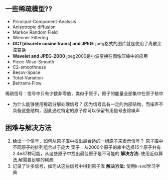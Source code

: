 ## 一些稀疏模型??
* Principal-Component-Analysis
* Anisotropic diffusion
* Markov Random Field
* Wienner Filtering
* **DCT(discrete cosine trains) and JPEG**: jpeg格式的图片就是使用了离散余弦变换
* **Wavelet and JPEG-2000** jpeg2000是小波变换在图像压缩中的应用
* Picec-Wise-Smooth
* C2-smoothness
* Besov-Space
* Total-Variation
* Beltrami-Flow

稀疏信号：信号中只有少数非零值，类似于原子，原子的能量全部集中在原子核中

- 为什么能够使用稀疏分解处理信号？
因为信号具有一定的内部结构，而噪声不具备这些结构，因此通过特定的原子库可以保留有用信号去除噪声

## 困难与解决方法
2. 给出一个信号，如何从原子库中找出最合适的一组原子来表示信号？
原子库中不同原子的排列组合过于庞大
栗子：从2000个原子的库中选择15个原子共有2.4e37种可能，从这些原子中找出最佳原子是不可能的
**解决方法:** 使用近似算法,解需要足够的稀疏
1. 记录了许多信号，如何从这些信号中得到原子库
**解决方法:** 使用k-svd学习字典
